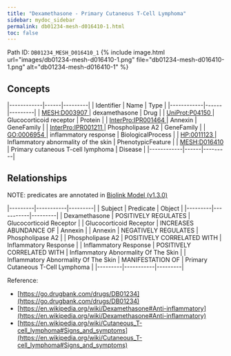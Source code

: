 ```yaml
---
title: "Dexamethasone - Primary Cutaneous T-Cell Lymphoma"
sidebar: mydoc_sidebar
permalink: db01234-mesh-d016410-1.html
toc: false 
---
```



Path ID: `DB01234_MESH_D016410_1`
{% include image.html url="images/db01234-mesh-d016410-1.png" file="db01234-mesh-d016410-1.png" alt="db01234-mesh-d016410-1" %}

## Concepts

|------------|------|---------|
| Identifier | Name | Type    |
|------------|------|---------|
| <a href="https://identifiers.org/MESH:D003907">MESH:D003907 </a> | dexamethasone | Drug |
| <a href="https://identifiers.org/UniProt:P04150">UniProt:P04150 </a> | Glucocorticoid receptor | Protein |
| <a href="https://identifiers.org/InterPro:IPR001464">InterPro:IPR001464 </a> | Annexin | GeneFamily |
| <a href="https://identifiers.org/InterPro:IPR001211">InterPro:IPR001211 </a> | Phospholipase A2 | GeneFamily |
| <a href="https://identifiers.org/GO:0006954">GO:0006954 </a> | inflammatory response | BiologicalProcess |
| <a href="https://identifiers.org/HP:0011123">HP:0011123 </a> | Inflammatory abnormality of the skin | PhenotypicFeature |
| <a href="https://identifiers.org/MESH:D016410">MESH:D016410 </a> | Primary cutaneous T-cell lymphoma | Disease |
|------------|------|---------|

## Relationships


NOTE: predicates are annotated in <a href="https://github.com/biolink/biolink-model/releases/tag/v1.3.0">Biolink Model (v1.3.0)</a>

|---------|-----------|---------|
| Subject | Predicate | Object  |
|---------|-----------|---------|
| Dexamethasone | POSITIVELY REGULATES | Glucocorticoid Receptor |
| Glucocorticoid Receptor | INCREASES ABUNDANCE OF | Annexin |
| Annexin | NEGATIVELY REGULATES | Phospholipase A2 |
| Phospholipase A2 | POSITIVELY CORRELATED WITH | Inflammatory Response |
| Inflammatory Response | POSITIVELY CORRELATED WITH | Inflammatory Abnormality Of The Skin |
| Inflammatory Abnormality Of The Skin | MANIFESTATION OF | Primary Cutaneous T-Cell Lymphoma |
|---------|-----------|---------|

Reference: 
  - [https://go.drugbank.com/drugs/DB01234](https://go.drugbank.com/drugs/DB01234)
  - [https://en.wikipedia.org/wiki/Dexamethasone#Anti-inflammatory](https://en.wikipedia.org/wiki/Dexamethasone#Anti-inflammatory)
  - [https://en.wikipedia.org/wiki/Cutaneous_T-cell_lymphoma#Signs_and_symptoms](https://en.wikipedia.org/wiki/Cutaneous_T-cell_lymphoma#Signs_and_symptoms)
